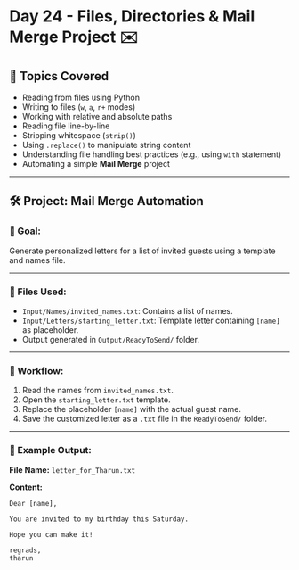 # Day 24 - Files, Directories & Mail Merge Project ✉️

## 📌 Topics Covered

- Reading from files using Python
- Writing to files (`w`, `a`, `r+` modes)
- Working with relative and absolute paths
- Reading file line-by-line
- Stripping whitespace (`strip()`)
- Using `.replace()` to manipulate string content
- Understanding file handling best practices (e.g., using `with` statement)
- Automating a simple **Mail Merge** project

---

## 🛠 Project: Mail Merge Automation

### 🎯 Goal:
Generate personalized letters for a list of invited guests using a template and names file.

---

### 📂 Files Used:

- `Input/Names/invited_names.txt`: Contains a list of names.
- `Input/Letters/starting_letter.txt`: Template letter containing `[name]` as placeholder.
- Output generated in `Output/ReadyToSend/` folder.

---

### 🔄 Workflow:

1. Read the names from `invited_names.txt`.
2. Open the `starting_letter.txt` template.
3. Replace the placeholder `[name]` with the actual guest name.
4. Save the customized letter as a `.txt` file in the `ReadyToSend/` folder.

---

### 📄 Example Output:

**File Name:** `letter_for_Tharun.txt`

**Content:**
```
Dear [name],

You are invited to my birthday this Saturday.

Hope you can make it!

regrads,
tharun
```